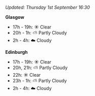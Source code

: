 *Updated: Thursday 1st September 16:30*

**Glasgow**

* 17h - 19h: :sunny: Clear
* 20h - 1h: :partly_sunny: Partly Cloudy
* 2h - 4h: :cloud: Cloudy

**Edinburgh**

* 17h - 19h: :sunny: Clear
* 20h, 21h: :partly_sunny: Partly Cloudy
* 22h: :sunny: Clear
* 23h - 1h: :partly_sunny: Partly Cloudy
* 2h - 4h: :cloud: Cloudy

